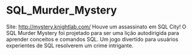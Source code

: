# SQL_Murder_Mystery
Site: http://mystery.knightlab.com/
Houve um assassinato em SQL City! 
O SQL Murder Mystery foi projetado para ser uma lição autodirigida para aprender conceitos e comandos SQL.
Um jogo divertido para usuários experientes de SQL resolverem um crime intrigante.
